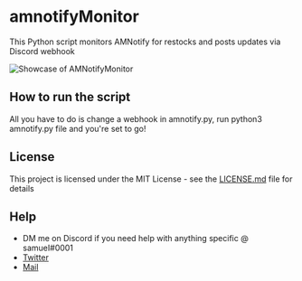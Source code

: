 # amnotifyMonitor

This Python script monitors AMNotify for restocks and posts updates via Discord webhook

![Showcase of AMNotifyMonitor](https://i.imgur.com/wQtMl1d.png)
## How to run the script

All you have to do is change a webhook in amnotify.py, run python3 amnotify.py file and you're set to go!

## License

This project is licensed under the MIT License - see the [LICENSE.md](LICENSE.md) file for details

## Help

* DM me on Discord if you need help with anything specific @ samueI#0001
* [Twitter](https://twitter.com/samoinsecure)
* [Mail](mailto:amnotifymonitor@samuelmikula.com)
